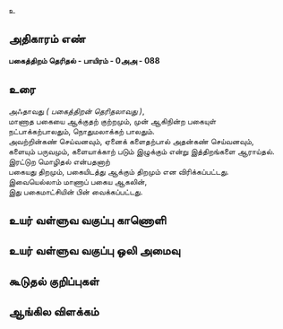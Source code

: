 உ


## அதிகாரம் எண்

**பகைத்திறம் தெரிதல் - பாயிரம் - 0அஅ - 088** 

## உரை

அஃதாவது _( பகைத்திறன் தெரிதலாவது )_,  
மாணாத பகையை ஆக்குதற் குற்றமும், 
முன் ஆகிநின்ற பகையுள்  
நட்பாக்கற்பாலதும்,
நொதுமலாக்கற் பாலதும்.  
அவற்றின்கண் செய்வனவும்,
ஏனைக் களைதற்பால் அதன்கண் செய்வனவும்,  
களையும் பருவமும்,
களையாக்காற் படும் இழுக்கும் என்று இத்திறங்களை ஆராய்தல். 
இரட்டுற மொழிதல் என்பதனாற்  
பகையது திறமும்,
பகையிடத்து ஆக்கும் திறமும் என விரிக்கப்பட்டது.  
இவையெல்லாம் மாணாப் பகைய ஆகலின்,  
இது பகைமாட்சியின் பின் வைக்கப்பட்டது.

## உயர் வள்ளுவ வகுப்பு காணொளி


## உயர் வள்ளுவ வகுப்பு ஒலி அமைவு 


## கூடுதல் குறிப்புகள்


## ஆங்கில விளக்கம்

